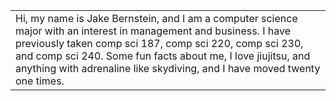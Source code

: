 <table>
    <tr>
        <td>Hi, my name is Jake Bernstein, and I am a computer science major
 with an interest in management and business. I have previously taken 
comp sci 187, comp sci 220, comp sci 230, and comp sci 240. Some fun facts about me, I love jiujitsu, and anything with adrenaline like skydiving,
 and I have moved twenty one times.</td>
    </tr>
</table>
